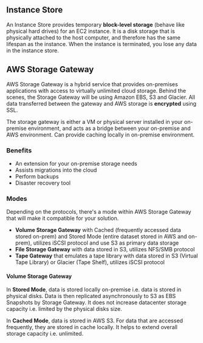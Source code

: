 ## Instance Store

An Instance Store provides temporary **block-level storage** (behave like physical hard drives) for an EC2 instance. It is a disk storage that is physically attached to the host computer, and therefore has the same lifespan as the instance. When the instance is terminated, you lose any data in the instance store.

## AWS Storage Gateway

AWS Storage Gateway is a hybrid service that provides on-premises applications with access to virtually unlimited cloud storage. Behind the scenes, the Storage Gateway will be using Amazon EBS, S3 and Glacier. All data transferred between the gateway and AWS storage is **encrypted** using SSL.

The storage gateway is either a VM or physical server installed in your on-premise environment, and acts as a bridge between your on-premise and AWS environment. Can provide caching locally in on-premise environment.

### Benefits

- An extension for your on-premise storage needs
- Assists migrations into the cloud
- Perform backups
- Disaster recovery tool

### Modes

Depending on the protocols, there's a mode within AWS Storage Gateway that will make it compatible for your solution.

- **Volume Storage Gateway** with Cached (frequently accessed data stored on-prem) and Stored Mode (entire dataset stored in AWS and on-prem), utilizes iSCSI protocol and use S3 as primary data storage
- **File Storage Gateway** with data stored in S3, utilizes NFS/SMB protocol
- **Tape Gateway** that emulates a tape library with data stored in S3 (Virtual Tape Library) or Glacier (Tape Shelf), utilizes iSCSI protocol

#### Volume Storage Gateway

In **Stored Mode**, data is stored locally on-premise i.e. data is stored in physical disks. Data is then replicated asynchronously to S3 as EBS Snapshots by Storage Gateway. It does not increase datacenter storage capacity i.e. limited by the physical disks size.

In **Cached Mode**, data is stored in AWS S3. For data that are accessed frequently, they are stored in cache locally. It helps to extend overall storage capacity i.e. unlimited.
